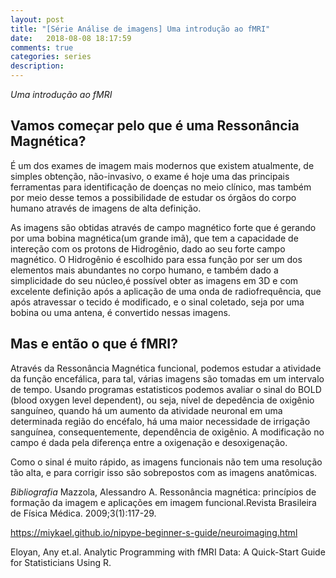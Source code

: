 ```yaml
---
layout: post
title: "[Série Análise de imagens] Uma introdução ao fMRI"
date:   2018-08-08 18:17:59
comments: true
categories: series
description: 
---
```


*Uma introdução ao fMRI*

## Vamos começar pelo que é uma Ressonância Magnética?

É um dos exames de imagem mais modernos que existem atualmente, de simples obtenção, não-invasivo, o exame é hoje uma das principais ferramentas para identificação de doenças no meio clínico, mas também por meio desse temos a possibilidade de estudar os órgãos do corpo humano através de imagens de alta definição. 

As imagens são obtidas através de campo magnético forte que é gerando por uma bobina magnética(um grande imã), que tem a capacidade de intereção com os protons de Hidrogênio, dado ao seu forte campo magnético. O Hidrogênio é escolhido para essa função por ser um dos elementos mais abundantes no corpo humano, e também dado a simplicidade do seu núcleo,é possível obter as imagens em 3D e com excelente definição após a aplicação de uma onda de radiofrequência, que após atravessar o tecido é modificado, e o sinal coletado, seja por uma bobina ou uma antena, é convertido nessas imagens.

## Mas e então o que é fMRI?

Através da Ressonância Magnética funcional, podemos estudar a atividade da função encefálica, para tal, várias imagens são tomadas em um intervalo de tempo. Usando programas estatisticos podemos avaliar o sinal do BOLD (blood oxygen level dependent), ou seja, nível de depedência de oxigênio sanguíneo, quando há um aumento da atividade neuronal em uma determinada região do encéfalo, há uma maior necessidade de irrigação sanguínea, consequentemente, dependência de oxigênio. A modificação no campo é dada pela diferença entre a oxigenação e desoxigenação.

Como o sinal é muito rápido, as imagens funcionais não tem uma resolução tão alta, e para corrigir isso são sobrepostos com as imagens anatômicas.






*Bibliografia*
Mazzola, Alessandro A. Ressonância magnética: princípios de formação da imagem e aplicações
em imagem funcional.Revista Brasileira de Física Médica. 2009;3(1):117-29.

https://miykael.github.io/nipype-beginner-s-guide/neuroimaging.html 

Eloyan, Any et.al. Analytic Programming with fMRI Data: A Quick-Start Guide for Statisticians Using R. 